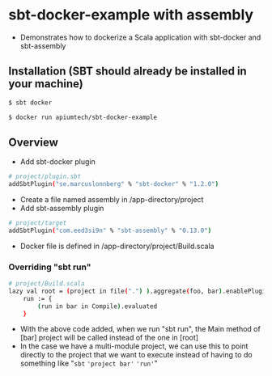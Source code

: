 # sbt-docker-example with assembly

- Demonstrates how to dockerize a Scala application with sbt-docker and sbt-assembly

## Installation (SBT should already be installed in your machine)

```sh
$ sbt docker
```

```sh
$ docker run apiumtech/sbt-docker-example
```

## Overview

- Add sbt-docker plugin

```sh
# project/plugin.sbt
addSbtPlugin("se.marcuslonnberg" % "sbt-docker" % "1.2.0")
```

- Create a file named assembly in /app-directory/project
- Add sbt-assembly plugin

```sh
# project/target
addSbtPlugin("com.eed3si9n" % "sbt-assembly" % "0.13.0")
```

- Docker file is defined in /app-directory/project/Build.scala

### Overriding "sbt run"

```sh
# project/Build.scala
lazy val root = (project in file(".") ).aggregate(foo, bar).enablePlugins(DockerPlugin).settings(
   	run := {
       	(run in bar in Compile).evaluated
   	}
```

- With the above code added, when we run "sbt run", the Main method of [bar] project will be called instead of the one in [root]
- In the case we have a multi-module project, we can use this to point directly to the project that we want to execute instead of having to do something like "`sbt` `'project bar'` `'run'`"